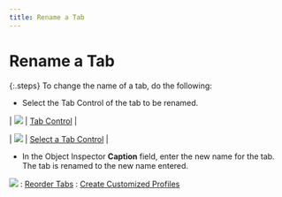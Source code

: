 ```yaml
---
title: Rename a Tab
---
```


# Rename a Tab


{:.steps}
To change the name of a tab, do the following:

- Select the Tab Control of the tab to be renamed.



| ![]({{site.fd_baseurl}}/img/lens.gif) | [Tab  Control]({{site.fd_baseurl}}/misc/tab_control_target_form.html) |



| ![]({{site.fd_baseurl}}/img/lens.gif) | [Select  a Tab Control]({{site.fd_baseurl}}/misc/select_a_tab_control_target_form.html) |


- In the Object Inspector **Caption**  field, enter the new name for the tab. The tab is renamed to the new name  entered.



![]({{site.fd_baseurl}}/img/see_also.gif)
: [Reorder  Tabs]({{site.fd_baseurl}}/misc/reorder_tabs_create_customized_profile.html)
: [Create  Customized Profiles]({{site.fd_baseurl}}/forms-designer/create-customized-profiles/create_customized_profiles.html)
